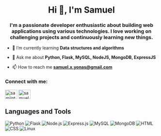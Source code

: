 <h1 align="center">Hi 👋, I'm Samuel</h1>
<h3 align="center">I'm a passionate developer enthusiastic about building web applications using various technologies. I love working on challenging projects and continuously learning new things.</h3>

- 🌱 I’m currently learning **Data structures and algorithms**

- 💬 Ask me about **Python, Flask, MySQL, NodeJS, MongoDB, ExpressJS**

- 📫 How to reach me **samuel.x.yonas@gmail.com**

<h3 align="left">Connect with me:</h3>
<p align="left">
<a href="https://twitter.com/samiintech" target="blank"><img align="center" src="https://raw.githubusercontent.com/rahuldkjain/github-profile-readme-generator/master/src/images/icons/Social/twitter.svg" alt="samiintech" height="30" width="40" /></a>
<a href="https://linkedin.com/in/samuel-yonas" target="blank"><img align="center" src="https://raw.githubusercontent.com/rahuldkjain/github-profile-readme-generator/master/src/images/icons/Social/linked-in-alt.svg" alt="samuel-yonas" height="30" width="40" /></a>
</p>

## Languages and Tools

![Python](https://img.shields.io/badge/Python-3776AB?style=for-the-badge&logo=python&logoColor=white)
![Flask](https://img.shields.io/badge/Flask-000000?style=for-the-badge&logo=flask&logoColor=white)
![Node.js](https://img.shields.io/badge/Node.js-339933?style=for-the-badge&logo=nodedotjs&logoColor=white)
![Express.js](https://img.shields.io/badge/Express.js-000000?style=for-the-badge&logo=express&logoColor=white)
![MySQL](https://img.shields.io/badge/MySQL-4479A1?style=for-the-badge&logo=mysql&logoColor=white)
![MongoDB](https://img.shields.io/badge/MongoDB-47A248?style=for-the-badge&logo=mongodb&logoColor=white)
![HTML](https://img.shields.io/badge/HTML5-E34F26?style=for-the-badge&logo=html5&logoColor=white)
![CSS](https://img.shields.io/badge/CSS3-1572B6?style=for-the-badge&logo=css3&logoColor=white)
![Linux](https://img.shields.io/badge/Linux-FCC624?style=for-the-badge&logo=linux&logoColor=black)
